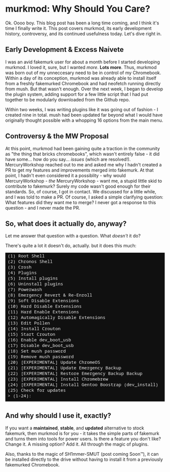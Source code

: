 # murkmod: Why Should You Care?

Ok. Oooo boy. This blog post has been a long time coming, and I think it's time I finally write it. This post covers murkmod, its early development history, controversy, and its continued usefulness today. Let's dive right in.

## Early Development & Excess Naivete

I was an avid fakemurk user for about a month before I started developing murkmod. I loved it, sure, but I wanted *more*. **Lots more**. Thus, murkmod was born out of my unneccesary need to be in control of my Chromebook. Within a day of its conception, murkmod was already able to install itself from a freshly fakemurked Chromebook and had neofetch running directly from mush. But that wasn't enough. Over the next week, I began to develop the plugin system, adding support for a few little script that I had put together to be modularly downloaded from the Github repo.

Within two weeks, I was writing plugins like it was going out of fashion - I created nine in total. mush had been updated far beyond what I would have originally thought possible with a whopping 16 options from the main menu. 

## Controversy & the MW Proposal

At this point, murkmod had been gaining quite a traction in the community as "the thing that bricks chromebooks", which wasn't entirely false - it did have some... how do you say... *issues* (which are resolved!). MercuryWorkshop reached out to me and asked me why I hadn't created a PR to get my features and improvements merged into fakemurk. At that point, I hadn't even considered it a possiblity - why would MercuryWorkshop - *the* MercuryWorkshop - want me, a stupid little skid to contribute to fakemurk? Surely my code wasn't good enough for their standards. So, of course, I got in contact. We discussed for a little while, and I was told to make a PR. Of course, I asked a simple clarifying question: What features did they want me to merge? I never got a response to this question - and I never made the PR.

## So, what does it actually do, anyway?

Let me answer that question with a question. What *doesn't* it do?

There's quite a lot it doesn't do, actually. but it does this much:

![murkmodded mush options screen](murkmod_options.png)

## And why should I use it, exactly?

If you want a **maintained**, **stable**, and **updated** alternative to stock fakemurk, then murkmod is for you - it takes the simple parts of fakemurk and turns them into tools for power users. Is there a feature you don't like? Change it. A missing option? Add it. All through the magic of plugins.

Also, thanks to the magic of SH1mmer-SMUT (post coming Soon&trade;), it can be installed directly to the drive without having to install it from a previously fakemurked Chromebook.

